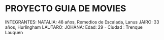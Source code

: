 # PROYECTO GUIA DE MOVIES
 INTEGRANTES: 
 NATALIA: 48 años, Remedios de Escalada, Lanus
 JAIRO: 33 años, Hurlingham
 LAUTARO:
 JOHANA: Edad: 29 -  Ciudad : Trenque Lauquen 
 